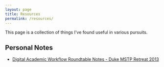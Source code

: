 ```yaml
---
layout: page
title: Resources
permalink: /resources/
---
```


This page is a collection of things I've found useful in various pursuits. 


## Personal Notes

- [Digital Academic Workflow Roundtable Notes - Duke MSTP Retreat 2013](assets/resources/mstp-workflow-notes-2013)